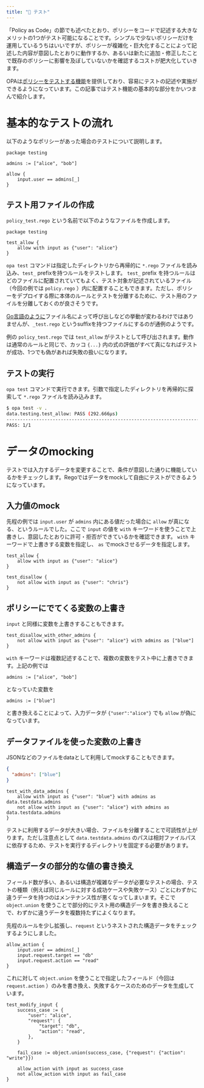 ```yaml
---
title: "📝 テスト"
---
```


「Policy as Code」の節でも述べたとおり、ポリシーをコードで記述する大きなメリットの1つがテスト可能になることです。シンプルで少ないポリシーだけを運用しているうちはいいですが、ポリシーが複雑化・巨大化することによって記述した内容が意図したとおりに動作するか、あるいは新たに追加・修正したことで既存のポリシーに影響を及ぼしていないかを確認するコストが肥大化していきます。

OPAは[ポリシーをテストする機能](https://www.openpolicyagent.org/docs/latest/policy-testing/)を提供しており、容易にテストの記述や実施ができるようになっています。この記事ではテスト機能の基本的な部分をかいつまんで紹介します。

# 基本的なテストの流れ

以下のようなポリシーがあった場合のテストについて説明します。

```rego:policy.rego
package testing

admins := ["alice", "bob"]

allow {
    input.user == admins[_]
}
```

## テスト用ファイルの作成

`policy_test.rego` という名前で以下のようなファイルを作成します。

```rego:policy_test.rego
package testing

test_allow {
    allow with input as {"user": "alice"}
}
```

`opa test` コマンドは指定したディレクトリから再帰的に `*.rego` ファイルを読み込み、`test_` prefixを持つルールをテストします。 `test_` prefix を持つルールはどのファイルに配置されていてもよく、テスト対象が記述されているファイル（今回の例では `policy.rego` ）内に配置することもできます。ただし、ポリシーをデプロイする際に本体のルールとテストを分離するために、テスト用のファイルを分離しておくのが良さそうです。

[Go言語のように](https://go.dev/doc/tutorial/add-a-test)ファイル名によって呼び出しなどの挙動が変わるわけではありませんが、`_test.rego` というsuffixを持つファイルにするのが通例のようです。

例の `policy_test.rego` では `test_allow` がテストとして呼び出されます。動作は通常のルールと同じで、カッコ `{...}` 内の式の評価がすべて真になればテストが成功、1つでも偽があれば失敗の扱いになります。

## テストの実行

`opa test` コマンドで実行できます。引数で指定したディレクトリを再帰的に探索して `*.rego` ファイルを読み込みます。

```sh
$ opa test -v .
data.testing.test_allow: PASS (292.666µs)
--------------------------------------------------------------------------------
PASS: 1/1
```

# データのmocking

テストでは入力するデータを変更することで、条件が意図した通りに機能しているかをチェックします。Regoではデータをmockして自由にテストができるようになっています。

## 入力値のmock

先程の例では `input.user` が `admins` 内にある値だった場合に `allow` が真になる、というルールでした。ここで `input` の値を `with` キーワードを使うことで上書きし、意図したとおりに許可・拒否ができているかを確認できます。 `with` キーワードで上書きする変数を指定し、 `as` でmockさせるデータを指定します。

```rego
test_allow {
    allow with input as {"user": "alice"}
}

test_disallow {
    not allow with input as {"user": "chris"}
}
```

## ポリシーにでてくる変数の上書き

`input` と同様に変数を上書きすることもできます。

```rego
test_disallow_with_other_admins {
    not allow with input as {"user": "alice"} with admins as ["blue"]
}
```

`with` キーワードは複数記述することで、複数の変数をテスト中に上書きできます。上記の例では

```rego
admins := ["alice", "bob"]
```

となっていた変数を

```rego
admins := ["blue"]
```

と書き換えることによって、入力データが `{"user":"alice"}` でも `allow` が偽になっています。

## データファイルを使った変数の上書き

JSONなどのファイルをdataとして利用してmockすることもできます。

```json:testdata/admins.json
{
  "admins": ["blue"]
}
```

```rego
test_with_data_admins {
    allow with input as {"user": "blue"} with admins as data.testdata.admins
    not allow with input as {"user": "alice"} with admins as data.testdata.admins
}
```

テストに利用するデータが大きい場合、ファイルを分離することで可読性が上がります。ただし注意点として `data.testdata.admins` のパスは相対ファイルパスに依存するため、テストを実行するディレクトリを固定する必要があります。

## 構造データの部分的な値の書き換え

フィールド数が多い、あるいは構造が複雑なデータが必要なテストの場合、テストの種類（例えば同じルールに対する成功ケースや失敗ケース）ごとにわずかに違うデータを持つのはメンテナンス性が悪くなってしまいます。そこで `object.union` を使うことで部分的にテスト用の構造データを書き換えることで、わずかに違うデータを複数持たずによくなります。

先程のルールを少し拡張し、`request` というネストされた構造データをチェックするようにしました。

```rego
allow_action {
    input.user == admins[_]
    input.request.target == "db"
    input.request.action == "read"
}
```

これに対して `object.union` を使うことで指定したフィールド（今回は `request.action` ）のみを書き換え、失敗するケースのためのデータを生成しています。

```rego
test_modify_input {
    success_case := {
        "user": "alice",
        "request": {
            "target": "db",
            "action": "read",
        },
    }

    fail_case := object.union(success_case, {"request": {"action": "write"}})

    allow_action with input as success_case
    not allow_action with input as fail_case
}
```
